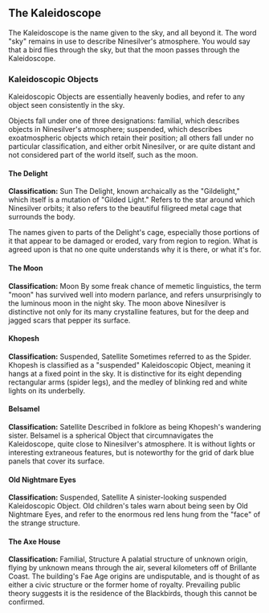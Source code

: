 ## The Kaleidoscope
The Kaleidoscope is the name given to the sky, and all beyond it. The word "sky" remains in use to describe Ninesilver's atmosphere. You would say that a bird flies through the sky, but that the moon passes through the Kaleidoscope.

### Kaleidoscopic Objects
Kaleidoscopic Objects are essentially heavenly bodies, and refer to any object seen consistently in the sky.

Objects fall under one of three designations: familial, which describes objects in Ninesilver's atmosphere; suspended, which describes exoatmospheric objects which retain their position; all others fall under no particular classification, and either orbit Ninesilver, or are quite distant and not considered part of the world itself, such as the moon.

#### The Delight
**Classification:** Sun
The Delight, known archaically as the "Gildelight," which itself is a mutation of "Gilded Light." Refers to the star around which Ninesilver orbits; it also refers to the beautiful filigreed metal cage that surrounds the body.

The names given to parts of the Delight's cage, especially those portions of it that appear to be damaged or eroded, vary from region to region. What is agreed upon is that no one quite understands why it is there, or what it's for.

#### The Moon
**Classification:** Moon
By some freak chance of memetic linguistics, the term "moon" has survived well into modern parlance, and refers unsurprisingly to the luminous moon in the night sky. The moon above Ninesilver is distinctive not only for its many crystalline features, but for the deep and jagged scars that pepper its surface.

#### Khopesh
**Classification:** Suspended, Satellite
Sometimes referred to as the Spider. Khopesh is classified as a "suspended" Kaleidoscopic Object, meaning it hangs at a fixed point in the sky. It is distinctive for its eight depending rectangular arms (spider legs), and the medley of blinking red and white lights on its underbelly.

#### Belsamel
**Classification:** Satellite
Described in folklore as being Khopesh's wandering sister. Belsamel is a spherical Object that circumnavigates the Kaleidoscope, quite close to Ninesilver's atmosphere. It is without lights or interesting extraneous features, but is noteworthy for the grid of dark blue panels that cover its surface.

#### Old Nightmare Eyes
**Classification:** Suspended, Satellite
A sinister-looking suspended Kaleidoscopic Object. Old children's tales warn about being seen by Old Nightmare Eyes, and refer to the enormous red lens hung from the "face" of the strange structure.

#### The Axe House
**Classification:** Familial, Structure
A palatial structure of unknown origin, flying by unknown means through the air, several kilometers off of Brillante Coast. The building's Fae Age origins are undisputable, and is thought of as either a civic structure or the former home of royalty. Prevailing public theory suggests it is the residence of the Blackbirds, though this cannot be confirmed.